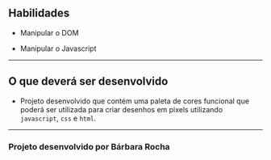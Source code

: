 ## Habilidades

- Manipular o DOM

- Manipular o Javascript

---

## O que deverá ser desenvolvido

- Projeto desenvolvido que contém uma paleta de cores funcional que poderá ser utilizada para criar desenhos em pixels utilizando `javascript`, `css` e `html`.

---

### Projeto desenvolvido por Bárbara Rocha
